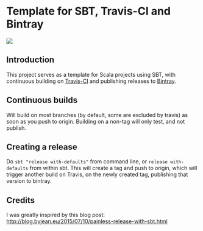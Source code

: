# Template for SBT, Travis-CI and Bintray

[![](https://travis-ci.org/jostly/template-sbt-travis.svg?branch=master)](https://travis-ci.org/jostly/template-sbt-travis/builds)

## Introduction

This project serves as a template for Scala projects using SBT, with continuous building on [Travis-CI](https://travis-ci.org) and
publishing releases to [Bintray](https://bintray.com/).

## Continuous builds

Will build on most branches (by default, some are excluded by travis) as soon as you push to origin. Building on a non-tag will
only test, and not publish.

## Creating a release

Do `sbt "release with-defaults"` from command line, or `release with-defaults` from within sbt. This will create a tag and push to origin, which
will trigger another build on Travis, on the newly created tag, publishing that version to bintray.

## Credits

I was greatly inspired by this blog post: http://blog.byjean.eu/2015/07/10/painless-release-with-sbt.html
